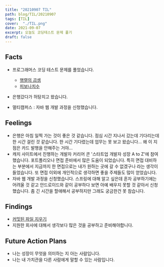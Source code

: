 ```yaml
---
title: "20210907 TIL"
path: blog/TIL/20210907
tags: [TIL]
cover:  "./TIL.png"
date: 2021-09-07
excerpt: 오늘도 코딩테스트 문제 풀기
draft: false
---
```


## Facts

* 프로그래머스 코딩 테스트 문제를 풀었습니다.
    * [행렬의 곱셈](https://hyejineee.github.io/blog/daily-matrix-multiplication)
    * [피보나치수](https://hyejineee.github.io/blog/daily-janden-case-string)

* 은행갔다가 허탕치고 왔습니다.

* 멀티캠퍼스 : 자바 웹 개발 과정을 신청했습니다.

## Feelings

* 은행은 아침 일찍 가는 것이 좋은 것 같습니다. 점심 시간 지나서 갔는데 기다리는데 한 시간 걸린 것 같습니다. 한 시간 기다렸는데 업무는 못 보고 왔습니다... 왜 이 지점은 카드 발행을 안해주는 거야...
* 캐치 사이트에서 진행하는 개발자 커리어 콘 '스타트업 개발자 성장 A to Z'에 참여했습니다. 포트폴리오나 면접 준비에서 많은 도움이 되었습니다. 특히 면접 대비하는 부분에서 지금까지 한 면접으로는 내가 원하는 곳에 갈 수 없겠구나 라는 생각이 들었습니다. 또 면접 이외에 개인적으로 생각하면 좋을 주제들도 많이 얻었습니다. 
* 자바 웹 개발 과정을 신청했습니다. 스프링에 대해 알고 싶은데 혼자 공부하기에는 어려울 것 같고 안드로이드와 같이 공부하다 보면 아예 배우지 못할 것 같아서 신청했습니다. 좀 긴 시간을 할애해서 공부하지만 그래도 궁금한건 못 참습니다. 

## Findings

* [커밋된 파일 지우기](https://hyejineee.github.io/blog/git-delete-commited-file)
* 지원한 회사에 대해서 생각보다 많은 것을 공부하고 준비해야합니다. 


## Future Action Plans

* 나는 성장이 무엇을 의미하는 지 아는 사람입니다. 
* 나는 내 가치관을 다른 사람에게 말할 수 있는 사람입니다.





